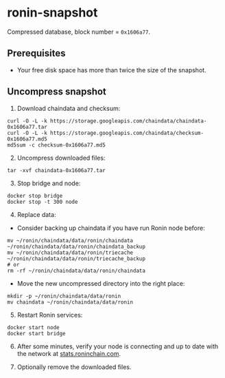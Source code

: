 # ronin-snapshot
Compressed database, block number = `0x1606a77`.

## Prerequisites
- Your free disk space has more than twice the size of the snapshot.

## Uncompress snapshot
1. Download chaindata and checksum:
```shell
curl -O -L -k https://storage.googleapis.com/chaindata/chaindata-0x1606a77.tar
curl -O -L -k https://storage.googleapis.com/chaindata/checksum-0x1606a77.md5
md5sum -c checksum-0x1606a77.md5
```
2. Uncompress downloaded files:
```shell
tar -xvf chaindata-0x1606a77.tar
 ```
3. Stop bridge and node:
```shell
docker stop bridge
docker stop -t 300 node
```

4. Replace data:
- Consider backing up chaindata if you have run Ronin node before:
```shell
mv ~/ronin/chaindata/data/ronin/chaindata ~/ronin/chaindata/data/ronin/chaindata_backup
mv ~/ronin/chaindata/data/ronin/triecache ~/ronin/chaindata/data/ronin/triecache_backup
# or
rm -rf ~/ronin/chaindata/data/ronin/chaindata
```
- Move the new uncompressed directory into the right place:
```shell
mkdir -p ~/ronin/chaindata/data/ronin
mv chaindata ~/ronin/chaindata/data/ronin
```

5. Restart Ronin services:
```shell
docker start node
docker start bridge
```

6. After some minutes, verify your node is connecting and up to date with the network at [stats.roninchain.com](https://stats.roninchain.com/).

7. Optionally remove the downloaded files.
